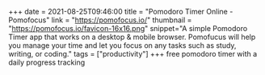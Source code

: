 +++
date = 2021-08-25T09:46:00
title = "Pomodoro Timer Online - Pomofocus"
link = "https://pomofocus.io/"
thumbnail = "https://pomofocus.io/favicon-16x16.png"
snippet="A simple Pomodoro Timer app that works on a desktop & mobile browser. Pomofucus will help you manage your time and let you focus on any tasks such as study, writing, or coding."
tags = ["productivity"]
+++
free pomodoro timer with a daily progress tracking
